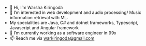 - 👋 Hi, I’m Warsha Kiringoda
- 👀 I’m interested in web development and audio processing/ Music information retrieval with ML.
- My specialities are Java, C# and dotnet frameworks, Typescript, Javascript and Angular framework
- 🌱 I’m currently working as a software engineer in 99x
- 📫 Reach me via warkiringoda@gmail.com

<!---
Warsha97/Warsha97 is a ✨ special ✨ repository because its `README.md` (this file) appears on your GitHub profile.
You can click the Preview link to take a look at your changes.
--->
